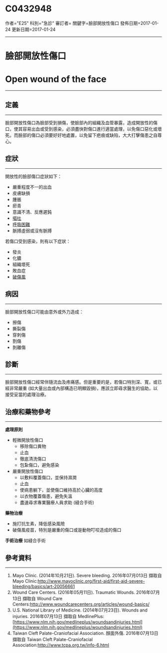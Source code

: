 # C0432948
作者="E25"
科別="急診"
審訂者=
關鍵字=臉部開放性傷口
發佈日期=2017-01-24
更新日期=2017-01-24

----------
# 臉部開放性傷口
# Open wound of the face
----------
## 定義
----------

臉部開放性傷口為臉部受到損傷，使臉部內的組織及血管暴露，造成開放性的傷口，使其容易出血或受到感染，必須盡快對傷口進行適當處理，以免傷口惡化或壞死。而臉部的傷口必須要好好地處置，以免留下疤痕或缺陷，大大打擊傷患之自尊心。

## 症狀
----------

開放性的臉部傷口症狀如下：

- 嚴重程度不一的出血
- 皮膚缺損
- 腫脹
- 瘀青
- 意識不清、反應遲鈍
- [嘔吐](C0042963)
- [呼吸困難](C0013404)
- 脈搏虛弱或沒有脈搏

若傷口受到感染，則有以下症狀：

- 發炎
- 化膿
- 組織壞死
- 敗血症
- [破傷風](C0039614)
## 病因
----------

臉部開放性傷口可能由意外或外力造成：

- 擦傷
- 撕裂傷
- 穿刺傷
- 割傷
- 剝離傷
## 診斷
----------

臉部開放性傷口經常伴隨流血及疼痛感。但是重要的是，若傷口特別深、寬，或已經非常嚴重 (如大量出血或內部構造已明顯毀損)，應該立即尋求醫生的協助，以接受妥當的處理治療。

## 治療和藥物參考
----------

**處理原則**

- 輕微開放性傷口
  - 移除傷口異物
  - 止血
  - 徹底清洗傷口
  - 包紮傷口，避免感染
- 嚴重開放性傷口
  - 以敷料覆蓋傷口，並保持濕潤
  - 止血
  - 使病患躺下，並使傷口維持高於心臟的高度
  - 以衣物覆蓋傷患，避免失溫
  - 盡速尋求專業醫療人員求助 (縫合手術)

**藥物治療**

- 施打抗生素，降低感染風險
- 破傷風疫苗，特別是嚴重的傷口或是動物叮咬造成的傷口

**手術治療**
如縫合手術

## 參考資料
----------
1. Mayo Clinic. (2014年10月21日). Severe bleeding. 2016年07月013日 擷取自 Mayo Clinic:http://www.mayoclinic.org/first-aid/first-aid-severe-bleeding/basics/art-20056661
2. Wound Care Centers. (2016年05月11日). Traumatic Wounds. 2016年07月13日 擷取自 Wound Care Centers:http://www.woundcarecenters.org/articles/wound-basics/
3. U.S. National Library of Medicine. (2014年07月23日). Wounds and injuries. 2016年07月13日 擷取自 MedlinePlus:[https://www.nlm.nih.gov/medlineplus/woundsandinjuries.html](https://www.nlm.nih.gov/medlineplus/woundsandinjuries.html)
4. Taiwan Cleft Palate-Craniofacial Association. 顏面外傷. 2016年07月13日 擷取自 Taiwan Cleft Palate-Craniofacial Association:http://www.tcpa.org.tw/info-6.html

